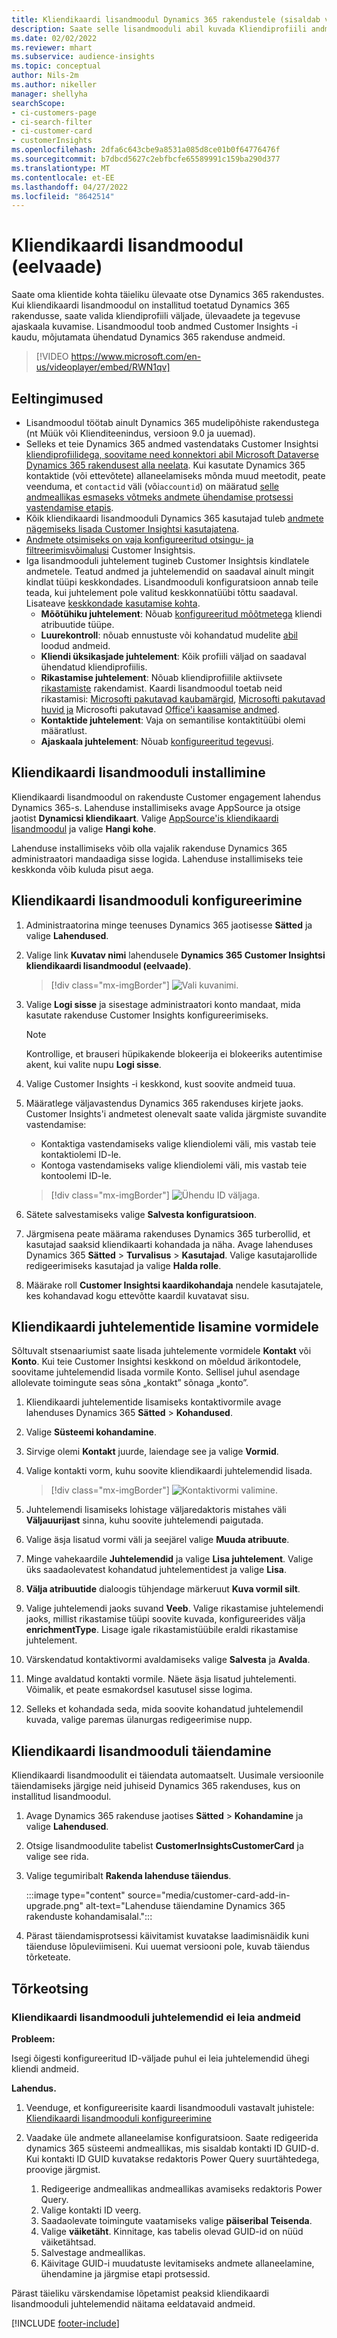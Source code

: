 ```yaml
---
title: Kliendikaardi lisandmoodul Dynamics 365 rakendustele (sisaldab videot)
description: Saate selle lisandmooduli abil kuvada Kliendiprofiili andmed Customer Insightsist Dynamics 365 rakendustes.
ms.date: 02/02/2022
ms.reviewer: mhart
ms.subservice: audience-insights
ms.topic: conceptual
author: Nils-2m
ms.author: nikeller
manager: shellyha
searchScope:
- ci-customers-page
- ci-search-filter
- ci-customer-card
- customerInsights
ms.openlocfilehash: 2dfa6c643cbe9a8531a085d8ce01b0f64776476f
ms.sourcegitcommit: b7dbcd5627c2ebfbcfe65589991c159ba290d377
ms.translationtype: MT
ms.contentlocale: et-EE
ms.lasthandoff: 04/27/2022
ms.locfileid: "8642514"
---
```

# <a name="customer-card-add-in-preview"></a>Kliendikaardi lisandmoodul (eelvaade)



Saate oma klientide kohta täieliku ülevaate otse Dynamics 365 rakendustes. Kui kliendikaardi lisandmoodul on installitud toetatud Dynamics 365 rakendusse, saate valida kliendiprofiili väljade, ülevaadete ja tegevuse ajaskaala kuvamise. Lisandmoodul toob andmed Customer Insights -i kaudu, mõjutamata ühendatud Dynamics 365 rakenduse andmeid.

> [!VIDEO https://www.microsoft.com/en-us/videoplayer/embed/RWN1qv]

## <a name="prerequisites"></a>Eeltingimused

- Lisandmoodul töötab ainult Dynamics 365 mudelipõhiste rakendustega (nt Müük või Klienditeenindus, versioon 9.0 ja uuemad).
- Selleks et teie Dynamics 365 andmed vastendataks Customer Insightsi [kliendiprofiilidega, soovitame need konnektori abil Microsoft Dataverse Dynamics 365 rakendusest alla neelata](connect-power-query.md). Kui kasutate Dynamics 365 kontaktide (või ettevõtete) allaneelamiseks mõnda muud meetodit, peate veenduma, et `contactid` väli (või`accountid`) on määratud [selle andmeallikas esmaseks võtmeks andmete ühendamise protsessi vastendamise etapis](map-entities.md#select-primary-key-and-semantic-type-for-attributes). 
- Kõik kliendikaardi lisandmooduli Dynamics 365 kasutajad tuleb [andmete nägemiseks lisada Customer Insightsi kasutajatena](permissions.md).
- [Andmete otsimiseks on vaja konfigureeritud otsingu- ja filtreerimisvõimalusi](search-filter-index.md) Customer Insightsis.
- Iga lisandmooduli juhtelement tugineb Customer Insightsis kindlatele andmetele. Teatud andmed ja juhtelemendid on saadaval ainult mingit kindlat tüüpi keskkondades. Lisandmooduli konfiguratsioon annab teile teada, kui juhtelement pole valitud keskkonnatüübi tõttu saadaval. Lisateave [keskkondade kasutamise kohta](work-with-business-accounts.md).
  - **Mõõtühiku juhtelement**: Nõuab [konfigureeritud mõõtmetega](measures.md) kliendi atribuutide tüüpe.
  - **Luurekontroll**: nõuab ennustuste või kohandatud mudelite [abil](predictions-overview.md) loodud andmeid.
  - **Kliendi üksikasjade juhtelement**: Kõik profiili väljad on saadaval ühendatud kliendiprofiilis.
  - **Rikastamise juhtelement**: Nõuab kliendiprofiilile aktiivsete [rikastamiste](enrichment-hub.md) rakendamist. Kaardi lisandmoodul toetab neid rikastamisi: [Microsofti pakutavad kaubamärgid](enrichment-microsoft.md), [Microsofti pakutavad huvid ja](enrichment-microsoft.md) Microsofti pakutavad [Office'i kaasamise andmed](enrichment-office.md).
  - **Kontaktide juhtelement**: Vaja on semantilise kontaktitüübi olemi määratlust.
  - **Ajaskaala juhtelement**: Nõuab [konfigureeritud tegevusi](activities.md).

## <a name="install-the-customer-card-add-in"></a>Kliendikaardi lisandmooduli installimine

Kliendikaardi lisandmoodul on rakenduste Customer engagement lahendus Dynamics 365-s. Lahenduse installimiseks avage AppSource ja otsige jaotist **Dynamicsi kliendikaart**. Valige [AppSource'is kliendikaardi lisandmoodul](https://appsource.microsoft.com/product/dynamics-365/mscrm.dynamics_365_customer_insights_customer_card_addin?tab=Overview) ja valige **Hangi kohe**.

Lahenduse installimiseks võib olla vajalik rakenduse Dynamics 365 administraatori mandaadiga sisse logida. Lahenduse installimiseks teie keskkonda võib kuluda pisut aega.

## <a name="configure-the-customer-card-add-in"></a>Kliendikaardi lisandmooduli konfigureerimine

1. Administraatorina minge teenuses Dynamics 365 jaotisesse **Sätted** ja valige **Lahendused**.

1. Valige link **Kuvatav nimi** lahendusele **Dynamics 365 Customer Insightsi kliendikaardi lisandmoodul (eelvaade)**.

   > [!div class="mx-imgBorder"]
   > ![Vali kuvanimi.](media/select-display-name.png "Valige kuvatav nimi.")

1. Valige **Logi sisse** ja sisestage administraatori konto mandaat, mida kasutate rakenduse Customer Insights konfigureerimiseks.

   > [!NOTE]
   > Kontrollige, et brauseri hüpikakende blokeerija ei blokeeriks autentimise akent, kui valite nupu **Logi sisse**.

1. Valige Customer Insights -i keskkond, kust soovite andmeid tuua.

1. Määratlege väljavastendus Dynamics 365 rakenduses kirjete jaoks. Customer Insights'i andmetest olenevalt saate valida järgmiste suvandite vastendamise:
   - Kontaktiga vastendamiseks valige kliendiolemi väli, mis vastab teie kontaktiolemi ID-le.
   - Kontoga vastendamiseks valige kliendiolemi väli, mis vastab teie kontoolemi ID-le.

   > [!div class="mx-imgBorder"]
   > ![Ühendu ID väljaga.](media/contact-id-field.png "Kontakti ID väli.")

1. Sätete salvestamiseks valige **Salvesta konfiguratsioon**.

1. Järgmisena peate määrama rakenduses Dynamics 365 turberollid, et kasutajad saaksid kliendikaarti kohandada ja näha. Avage lahenduses Dynamics 365 **Sätted** > **Turvalisus** > **Kasutajad**. Valige kasutajarollide redigeerimiseks kasutajad ja valige **Halda rolle**.

1. Määrake roll **Customer Insightsi kaardikohandaja** nendele kasutajatele, kes kohandavad kogu ettevõtte kaardil kuvatavat sisu.

## <a name="add-customer-card-controls-to-forms"></a>Kliendikaardi juhtelementide lisamine vormidele

Sõltuvalt stsenaariumist saate lisada juhtelemente vormidele **Kontakt** või **Konto**. Kui teie Customer Insightsi keskkond on mõeldud ärikontodele, soovitame juhtelemendid lisada vormile Konto. Sellisel juhul asendage allolevate toimingute seas sõna „kontakt” sõnaga „konto”.

1. Kliendikaardi juhtelementide lisamiseks kontaktivormile avage lahenduses Dynamics 365 **Sätted** > **Kohandused**.

1. Valige **Süsteemi kohandamine**.

1. Sirvige olemi **Kontakt** juurde, laiendage see ja valige **Vormid**.

1. Valige kontakti vorm, kuhu soovite kliendikaardi juhtelemendid lisada.

    > [!div class="mx-imgBorder"]
    > ![Kontaktivormi valimine.](media/contact-active-forms.png "Kontaktivormi valimine.")

1. Juhtelemendi lisamiseks lohistage väljaredaktoris mistahes väli **Väljauurijast** sinna, kuhu soovite juhtelemendi paigutada.

1. Valige äsja lisatud vormi väli ja seejärel valige **Muuda atribuute**.

1. Minge vahekaardile **Juhtelemendid** ja valige **Lisa juhtelement**. Valige üks saadaolevatest kohandatud juhtelementidest ja valige **Lisa**.

1. **Välja atribuutide** dialoogis tühjendage märkeruut **Kuva vormil silt**.

1. Valige juhtelemendi jaoks suvand **Veeb**. Valige rikastamise juhtelemendi jaoks, millist rikastamise tüüpi soovite kuvada, konfigureerides välja **enrichmentType**. Lisage igale rikastamistüübile eraldi rikastamise juhtelement.

1. Värskendatud kontaktivormi avaldamiseks valige **Salvesta** ja **Avalda**.

1. Minge avaldatud kontakti vormile. Näete äsja lisatud juhtelementi. Võimalik, et peate esmakordsel kasutusel sisse logima.

1. Selleks et kohandada seda, mida soovite kohandatud juhtelemendil kuvada, valige paremas ülanurgas redigeerimise nupp.

## <a name="upgrade-customer-card-add-in"></a>Kliendikaardi lisandmooduli täiendamine

Kliendikaardi lisandmoodulit ei täiendata automaatselt. Uusimale versioonile täiendamiseks järgige neid juhiseid Dynamics 365 rakenduses, kus on installitud lisandmoodul.

1. Avage Dynamics 365 rakenduse jaotises **Sätted** > **Kohandamine** ja valige **Lahendused**.

1. Otsige lisandmoodulite tabelist **CustomerInsightsCustomerCard** ja valige see rida.

1. Valige tegumiribalt **Rakenda lahenduse täiendus**.

   :::image type="content" source="media/customer-card-add-in-upgrade.png" alt-text="Lahenduse täiendamine Dynamics 365 rakenduste kohandamisalal.":::

1. Pärast täiendamisprotsessi käivitamist kuvatakse laadimisnäidik kuni täienduse lõpuleviimiseni. Kui uuemat versiooni pole, kuvab täiendus tõrketeate.

## <a name="troubleshooting"></a>Tõrkeotsing

### <a name="controls-from-customer-card-add-in-dont-find-data"></a>Kliendikaardi lisandmooduli juhtelemendid ei leia andmeid

**Probleem:**

Isegi õigesti konfigureeritud ID-väljade puhul ei leia juhtelemendid ühegi kliendi andmeid.  

**Lahendus.**

1. Veenduge, et konfigureerisite kaardi lisandmooduli vastavalt juhistele: [Kliendikaardi lisandmooduli konfigureerimine](#configure-the-customer-card-add-in) 

1. Vaadake üle andmete allaneelamise konfiguratsioon. Saate redigeerida dynamics 365 süsteemi andmeallikas, mis sisaldab kontakti ID GUID-d. Kui kontakti ID GUID kuvatakse redaktoris Power Query suurtähtedega, proovige järgmist. 
    1. Redigeerige andmeallikas andmeallikas avamiseks redaktoris Power Query.
    1. Valige kontakti ID veerg.
    1. Saadaolevate toimingute vaatamiseks valige **päiseribal Teisenda**.
    1. Valige **väiketäht**. Kinnitage, kas tabelis olevad GUID-id on nüüd väiketähtsad.
    1. Salvestage andmeallikas.
    1. Käivitage GUID-i muudatuste levitamiseks andmete allaneelamine, ühendamine ja järgmise etapi protsessid. 

Pärast täieliku värskendamise lõpetamist peaksid kliendikaardi lisandmooduli juhtelemendid näitama eeldatavaid andmeid. 

[!INCLUDE [footer-include](includes/footer-banner.md)]
